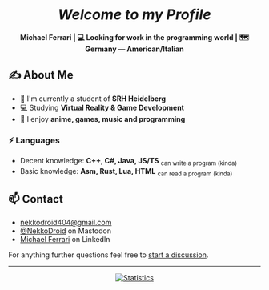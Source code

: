 <div align="center">

# ***Welcome to my Profile***

**Michael Ferrari | :computer: Looking for work in the programming world | :world_map: Germany &mdash; American/Italian**
</div>

## :writing_hand: **About Me**

- :school: I'm currently a student of **SRH Heidelberg**
- :computer: Studying **Virtual Reality & Game Development**
- :thinking: I enjoy **anime, games, music and programming**

### :zap: **Languages**
  - Decent knowledge: **C++, C#, Java, JS/TS** <sub>can write a program (kinda)</sub>
  - Basic knowledge: **Asm, Rust, Lua, HTML** <sub>can read a program (kinda)</sub>

## :mailbox: **Contact**

- [nekkodroid404@gmail.com](mailto:nekkodroid404@gmail.com)
- [@NekkoDroid](https://social.treehouse.systems/@NekkoDroid) on Mastodon
- [Michael Ferrari](https://linkedin.com/in/NekkoDroid) on LinkedIn

For anything further questions feel free to [start a discussion](https://github.com/NekkoDroid/NekkoDroid/discussions).

---
<div align="center">

[![Statistics](https://github-readme-stats.vercel.app/api?username=NekkoDroid&show_icons=true)](https://github.com/NekkoDroid)
</div>


